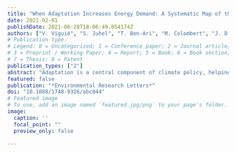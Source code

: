 ```yaml
---
title: "When Adaptation Increases Energy Demand: A Systematic Map of the Literature"
date: 2021-02-01
publishDate: 2021-06-28T18:06:49.054174Z
authors: ["V. Viguié", "S. Juhel", "T. Ben-Ari", "M. Colombert", "J. D. Ford", "L. G. Giraudet", "D. Reckien"]
# Publication type.
# Legend: 0 = Uncategorized; 1 = Conference paper; 2 = Journal article;
# 3 = Preprint / Working Paper; 4 = Report; 5 = Book; 6 = Book section;
# 7 = Thesis; 8 = Patent
publication_types: ["2"]
abstract: "Adaptation is a central component of climate policy, helping manage and reduce risks. Sometimes, however, adaptation to climate change may consume energy, threatening efforts to reduce greenhouse gas emissions. Examples are numerous, and include the use of air conditioning or water desalination. Nevertheless, no clear view exists on how energy demand globally can be impacted by climate change. In this paper we systematically map existing evidence on how and to what extent adaptation responses to climate change may impact energy demand. The literature is large, fast-growing and spans several disciplines, but we identify several research gaps. First, the literature focuses almost exclusively on heating and cooling demand, while overlooking other potential sectors. It also focuses heavily on a few world regions, while local specific climate and socio-economic conditions may highly influence the impacts, and focuses largely on average demand, while often disregarding peak energy demand. Finally, and most importantly, only a handful of papers— most of them with a specific geographical scope— consider that different adaptation possibilities may lead to different impacts on energy demand, which is an important prerequisite if the impact of adaptation on energy demand is to be lowered and maladaptation to be avoided. The reviewed papers study for the most part similar options, and most adaptation possibilities are conversely studied by just one or two papers."
featured: false
publication: "*Environmental Research Letters*"
doi: "10.1088/1748-9326/abc044"
# Featured image
# To use, add an image named `featured.jpg/png` to your page's folder. 
image:
  caption: ''
  focal_point: ""
  preview_only: false

---
```


